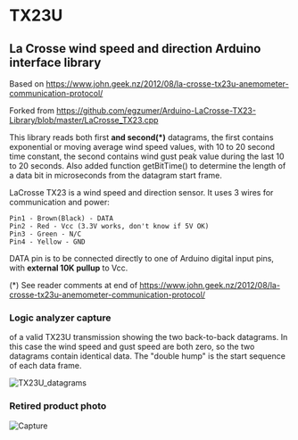 # TX23U
## La Crosse wind speed and direction Arduino interface library

Based on https://www.john.geek.nz/2012/08/la-crosse-tx23u-anemometer-communication-protocol/

Forked from https://github.com/egzumer/Arduino-LaCrosse-TX23-Library/blob/master/LaCrosse_TX23.cpp

This library reads both first **and second(*)** datagrams, the first contains exponential or moving average wind speed values, with 10 to 20 second time constant, the second contains wind gust peak value during the last 10 to 20 seconds. Also added function getBitTime() to determine the length of a data bit in microseconds from the datagram start frame.

LaCrosse TX23 is a wind speed and direction sensor. It uses 3 wires for communication and power:
```
Pin1 - Brown(Black) - DATA
Pin2 - Red - Vcc (3.3V works, don't know if 5V OK)
Pin3 - Green - N/C
Pin4 - Yellow - GND
```
DATA pin is to be connected directly to one of Arduino digital input pins, with **external 10K pullup** to Vcc.

(*) See reader comments at end of https://www.john.geek.nz/2012/08/la-crosse-tx23u-anemometer-communication-protocol/

### Logic analyzer capture 

of a valid TX23U transmission showing the two back-to-back datagrams. In this case the wind speed and gust speed are both zero, so the two datagrams contain identical data. The "double hump" is the start sequence of each data frame.


![TX23U_datagrams](https://github.com/user-attachments/assets/651a8f8d-b067-4187-9e43-20c105912102)



### Retired product photo

![Capture](https://github.com/user-attachments/assets/0e48135c-db13-449a-9c72-3901b71edb2d)
